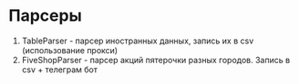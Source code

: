# Парсеры

1. TableParser - парсер иностранных данных, запись их в csv (использование прокси)
2. FiveShopParser - парсер акций пятерочки разных городов. Запись в csv + телеграм бот
